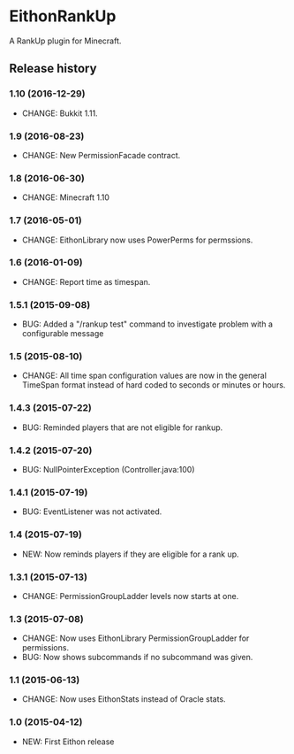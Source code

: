 # EithonRankUp

A RankUp plugin for Minecraft.

## Release history

### 1.10 (2016-12-29)

* CHANGE: Bukkit 1.11.

### 1.9 (2016-08-23)

* CHANGE: New PermissionFacade contract.

### 1.8 (2016-06-30)

* CHANGE: Minecraft 1.10

### 1.7 (2016-05-01)

* CHANGE: EithonLibrary now uses PowerPerms for permssions.

### 1.6 (2016-01-09)

* CHANGE: Report time as timespan.

### 1.5.1 (2015-09-08)

* BUG: Added a "/rankup test" command to investigate problem with a configurable message

### 1.5 (2015-08-10)

* CHANGE: All time span configuration values are now in the general TimeSpan format instead of hard coded to seconds or minutes or hours.

### 1.4.3 (2015-07-22)

* BUG: Reminded players that are not eligible for rankup.

### 1.4.2 (2015-07-20)

* BUG: NullPointerException (Controller.java:100)

### 1.4.1 (2015-07-19)

* BUG: EventListener was not activated.

### 1.4 (2015-07-19)

* NEW: Now reminds players if they are eligible for a rank up.

### 1.3.1 (2015-07-13)

* CHANGE: PermissionGroupLadder levels now starts at one.

### 1.3 (2015-07-08)

* CHANGE: Now uses EithonLibrary PermissionGroupLadder for permissions.
* BUG: Now shows subcommands if no subcommand was given.

### 1.1 (2015-06-13)

* CHANGE: Now uses EithonStats instead of Oracle stats.

### 1.0 (2015-04-12)

* NEW: First Eithon release
